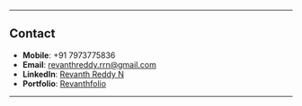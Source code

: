 

---

## Contact

- **Mobile**: +91 7973775836
- **Email**: revanthreddy.rrn@gmail.com
- **LinkedIn**: [Revanth Reddy N](https://www.linkedin.com/in/revanth-reddy-n-10b569313/)
- **Portfolio**: [Revanthfolio](https://revanth596.github.io/Resume-page1/)

---


